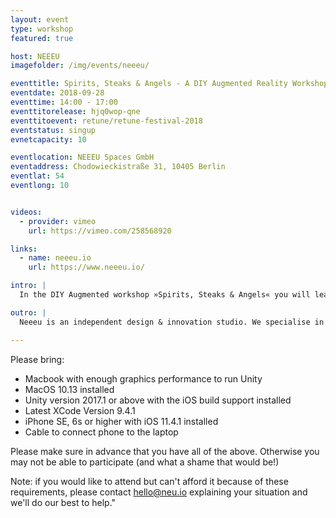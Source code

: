 ```yaml
---
layout: event
type: workshop
featured: true

host: NEEEU
imagefolder: /img/events/neeeu/

eventtitle: Spirits, Steaks & Angels - A DIY Augmented Reality Workshop
eventdate: 2018-09-28
eventtime: 14:00 - 17:00
eventtitorelease: hjq0wop-qne
eventtitoevent: retune/retune-festival-2018
eventstatus: singup
evnetcapacity: 10

eventlocation: NEEEU Spaces GmbH
eventaddress: Chodowieckistraße 31, 10405 Berlin
eventlat: 54
eventlong: 10


videos:
  - provider: vimeo
    url: https://vimeo.com/258568920

links:
  - name: neeeu.io
    url: https://www.neeeu.io/

intro: |
  In the DIY Augmented workshop »Spirits, Steaks & Angels« you will learn how to augment physical artworks with virtual content. Using some flea market paintings as markers, the workshop attendees will learn the basics of AR in Unity, how to place virtual overlays on top of real objects and how to build interactive mobile AR experiences.

outro: |
  Neeeu is an independent design & innovation studio. We specialise in the creation of unique spatial experiences. Join us where digital & physical realities meet.

---
```


Please bring:

- Macbook with enough graphics performance to run Unity
- MacOS 10.13 installed
- Unity version 2017.1 or above with the iOS build support installed
- Latest XCode Version 9.4.1
- iPhone SE, 6s or higher with iOS 11.4.1 installed
- Cable to connect phone to the laptop

Please make sure in advance that you have all of the above. Otherwise you may not be able to participate (and what a shame that would be!)

Note: if you would like to attend but can't afford it because of these requirements, please contact hello@neu.io explaining your situation and we'll do our best to help."
